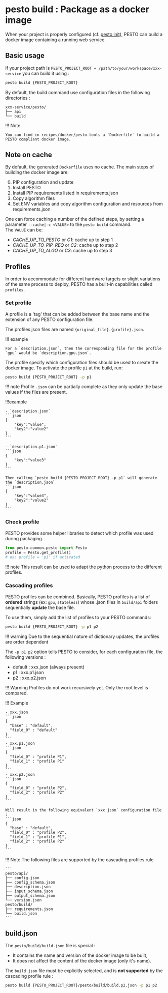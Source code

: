 # pesto build : Package as a docker image

When your project is properly configured (cf. [pesto init](pesto_init.md)), PESTO can build a docker image containing a running web service.


## Basic usage

If your project path is `PESTO_PROJECT_ROOT = /path/to/your/workspace/xxx-service` you can build it using :

```bash
pesto build {PESTO_PROJECT_ROOT}
```

By default, the build command use configuration files in the following directories :

```text
xxx-service/pesto/
├── api
└── build
```

!!! Note

    You can find in recipes/docker/pesto-tools a `Dockerfile` to build a PESTO compliant docker image.


## Note on cache

By default, the generated `Dockerfile` uses no cache. 
The main steps of building the docker image are:

0. PIP configuration and update
1. Install PESTO
2. Install PIP requirements listed in requirements.json
3. Copy algorithm files
4. Set ENV variables and copy algorithm configuration and resources from requirements.json

One can force caching a number of the defined steps, by setting a parameter `--cache|-c <VALUE>` to the `pesto build` command.  
The `VALUE` can be:

* *CACHE_UP_TO_PESTO* or *C1*: cache up to step 1
* *CACHE_UP_TO_PIP_REQ* or *C2*: cache up to step 2
* *CACHE_UP_TO_ALGO* or *C3*: cache up to step 3

## Profiles

In order to accommodate for different hardware targets or slight variations of the same process to deploy, PESTO has a built-in capabilities called `profiles`.

### Set profile

A profile is a 'tag' that can be added between the base name and the extension of any PESTO configuration file.

The profiles json files are named `{original_file}.{profile}.json`.

!!! example

    For a `description.json`, then the corresponding file for the profile `gpu` would be `description.gpu.json`.

The profile specify which configuration files should be used to create the docker image. 
To activate the profile `p1` at the build, run:  

```bash
pesto build {PESTO_PROJECT_ROOT} -p p1
``` 

!!! note
    Profile `.json` can be partially complete as they only update the base values if the files are present.

!!!example

    - `description.json`
    ```json
    {
        "key":"value", 
        "key2":"value2"
    }
    ```

    - `description.p1.json`
    ```json
    {
        "key":"value3"
    }
    ```

    Then calling `pesto build {PESTO_PROJECT_ROOT} -p p1` will generate the `description.json`
    ```json
    {
        "key":"value3", 
        "key2":"value2"
    }
    ```

### Check profile

PESTO provides some helper libraries to detect which profile was used during packaging.

```python
from pesto.common.pesto import Pesto
profile = Pesto.get_profile()
# ex: profile = 'p1' if activated
```

!!! note
    This result can be used to adapt the python process to the different profiles.

### Cascading profiles

PESTO profiles can be combined. Basically, PESTO profiles is a list of **ordered** strings (ex: `gpu`, `stateless`) whose .json files in `build/api` folders sequentially **update** the base file.

To use them, simply add the list of profiles to your PESTO commands: 

```bash
pesto build {PESTO_PROJECT_ROOT} -p p1 p2
``` 


!!! warning
	Due to the sequential nature of dictionary updates, the profiles are order dependent



The `-p p1 p2` option tells PESTO to consider, for each configuration file, the following versions :

- default : xxx.json (always present)
- p1 : xxx.p1.json
- p2 : xxx.p2.json


!!! Warning 
    Profiles do not work recursively yet. Only the root level is compared.


!!! Example
    
    - xxx.json
    ```json
    {
      "base" : "default",
      "field_0" : "default"
    }
    ```
    - xxx.p1.json
    ```json
    {
      "field_0" : "profile P1",
      "field_1" : "profile P1"
    }
    ```
    - xxx.p2.json
    ```json
    {
      "field_0" : "profile P2",
      "field_2" : "profile P2"
    }
    ```

    Will result in the following equivalent `xxx.json` configuration file :
    ```json
    {
      "base" : "default",
      "field_0" : "profile P2",
      "field_1" : "profile P1",
      "field_2" : "profile P2"
    }
    ```

!!! Note
    The following files are supported by the cascading profiles rule

    ```
    pesto/api/
    ├── config.json
    ├── config_schema.json
    ├── description.json
    ├── input_schema.json
    ├── output_schema.json
    └── version.json
    pesto/build/
    ├── requirements.json
    └── build.json
    ```

## build.json
The `pesto/build/build.json` file is special :

- It contains the name and version of the docker image to be built,
- It does not affect the content of the docker image (only it's name). 

[//]: # (TODO: Check this information)

The `build.json` file must be explicitly selected, and is **not supported** by the cascading profile rule :

```bash
pesto build {PESTO_PROJECT_ROOT}/pesto/build/build.p2.json -p p1 p2
```

